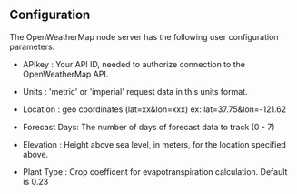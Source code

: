 ## Configuration

The OpenWeatherMap node server has the following user configuration
parameters:

- APIkey       : Your API ID, needed to authorize connection to the OpenWeatherMap API.

- Units        : 'metric' or 'imperial' request data in this units format.

- Location     : geo coordinates (lat=xx&lon=xxx) ex: lat=37.75&lon=-121.62

- Forecast Days: The number of days of forecast data to track (0 - 7)

- Elevation     : Height above sea level, in meters, for the location specified above. 

- Plant Type     : Crop coefficent for evapotranspiration calculation. Default is 0.23

